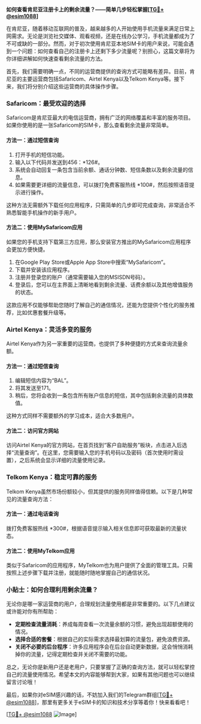 **如何查看肯尼亚注册卡上的剩余流量？——简单几步轻松掌握[[TG💪+ @esim1088](https://t.me/s/esim1088)]**

在肯尼亚，随着移动互联网的普及，越来越多的人开始使用手机流量来满足日常上网需求。无论是浏览社交媒体、观看视频，还是在线办公学习，手机流量都成为了不可或缺的一部分。然而，对于初次使用肯尼亚本地SIM卡的用户来说，可能会遇到一个问题：如何查看自己的注册卡上还剩下多少流量呢？别担心，这篇文章将为你详细讲解如何快速查看剩余流量的方法。

首先，我们需要明确一点，不同的运营商提供的查询方式可能略有差异。目前，肯尼亚的主要运营商包括Safaricom、Airtel Kenya以及Telkom Kenya等。接下来，我们将分别介绍这些运营商的具体操作步骤。

### Safaricom：最受欢迎的选择

Safaricom是肯尼亚最大的电信运营商，拥有广泛的网络覆盖和丰富的服务项目。如果你使用的是一张Safaricom的SIM卡，那么查看剩余流量非常简单。

#### 方法一：通过短信查询
1. 打开手机的短信功能。
2. 输入以下代码并发送到456：*126#。
3. 系统会自动回复一条包含当前余额、通话分钟数、短信条数以及剩余流量的信息。
4. 如果需要更详细的流量信息，可以拨打免费客服热线 *100#，然后按照语音提示进行操作。

这种方法无需额外下载任何应用程序，只需简单的几步即可完成查询，非常适合不熟悉智能手机操作的新手用户。

#### 方法二：使用MySafaricom应用
如果您的手机支持下载第三方应用，那么安装官方推出的MySafaricom应用程序会更加方便快捷。
1. 在Google Play Store或Apple App Store中搜索“MySafaricom”。
2. 下载并安装该应用程序。
3. 注册并登录您的账户（通常需要输入您的MSISDN号码）。
4. 登录后，您可以在主界面上清晰地看到剩余流量、话费余额以及其他增值服务的状态。

这款应用不仅能够帮助您随时了解自己的通信情况，还能为您提供个性化的服务推荐，比如优惠套餐升级等。

### Airtel Kenya：灵活多变的服务

Airtel Kenya作为另一家重要的运营商，也提供了多种便捷的方式来查询流量余额。

#### 方法一：通过短信查询
1. 编辑短信内容为“BAL”。
2. 将其发送至171。
3. 稍后，您将会收到一条包含所有账户信息的短信，其中包括剩余流量的具体数值。

这种方式同样不需要额外的学习成本，适合大多数用户。

#### 方法二：访问官方网站
访问Airtel Kenya的官方网站，在首页找到“客户自助服务”板块，点击进入后选择“流量查询”。在这里，您需要输入您的手机号码以及密码（首次使用时需设置），之后系统会显示详细的流量使用记录。

### Telkom Kenya：稳定可靠的服务

Telkom Kenya虽然市场份额较小，但其提供的服务同样值得信赖。以下是几种常见的流量查询方法：

#### 方法一：通过电话查询
拨打免费客服热线 *300#，根据语音提示输入相关信息即可获取最新的流量状态。

#### 方法二：使用MyTelkom应用
类似于Safaricom的应用程序，MyTelkom也为用户提供了全面的管理工具。只需按照上述步骤下载并注册，就能随时随地掌握自己的通信状况。

### 小贴士：如何合理利用剩余流量？

无论你是哪一家运营商的用户，合理规划流量使用都是非常重要的。以下几点建议或许能对你有所帮助：
- **定期检查流量消耗**：养成每周查看一次流量余额的习惯，避免出现超额使用的情况。
- **选择合适的套餐**：根据自己的实际需求选择最划算的流量包，避免浪费资源。
- **关闭不必要的后台程序**：许多应用程序会在后台自动更新数据，这会悄悄消耗掉你的流量，记得定期检查并关闭不需要的功能。

总之，无论你是新用户还是老用户，只要掌握了正确的查询方法，就可以轻松掌控自己的流量使用情况。希望本文的内容能够帮到大家，如果有其他问题也可以继续留言讨论哦！

最后，如果你对eSIM感兴趣的话，不妨加入我们的Telegram群组[[TG💪+ @esim1088](https://t.me/s/esim1088)]，那里有更多关于eSIM卡的知识和技术分享等着你！快来看看吧！

[[TG💪+ @esim1088](https://t.me/s/esim1088) ![Image](https://i.postimg.cc/4NQfJmqS/Snipaste-2025-05-13-00-14-12.png)]